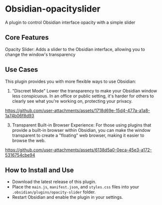 # Obsidian-opacityslider
A plugin to control Obsidian interface opacity with a simple slider

## Core Features
Opacity Slider: Adds a slider to the Obsidian interface, allowing you to change the window's transparency

## Use Cases
This plugin provides you with more flexible ways to use Obsidian:

1. "Discreet Mode"
Lower the transparency to make your Obsidian window less conspicuous.
In an office or public setting, it's harder for others to clearly see what you're working on, protecting your privacy.

https://github.com/user-attachments/assets/1718d69e-15d4-477a-a1a8-1a74b06f8d93


3. Transparent Built-in Browser Experience:
For those using plugins that provide a built-in browser within Obsidian, you can make the window transparent to create a "floating" web browser, making it easier to browse the web.

https://github.com/user-attachments/assets/6138d5a0-0eca-45e3-a172-5316754cbe94

## How to Install and Use
  * Download the latest release of this plugin.
  * Place the `main.js`, `manifest.json`, and `styles.css` files into your `.obsidian/plugins/opacity-slider` folder.
  * Restart Obsidian and enable the plugin in your settings.
